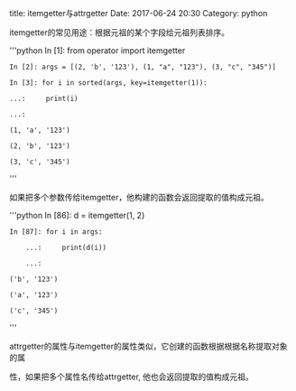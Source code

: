 title: itemgetter与attrgetter
Date: 2017-06-24 20:30
Category: python

itemgetter的常见用途：根据元祖的某个字段给元祖列表排序。

'''python
    In [1]: from operator import itemgetter

    In [2]: args = [(2, 'b', '123'), (1, "a", "123"), (3, "c", "345")]

    In [3]: for i in sorted(args, key=itemgetter(1)):

    ...:     print(i)

    ...:

    (1, 'a', '123')

    (2, 'b', '123')

    (3, 'c', '345')
'''

如果把多个参数传给itemgetter，他构建的函数会返回提取的值构成元祖。

'''python
    In [86]: d = itemgetter(1, 2)

    In [87]: for i in args:

        ...:     print(d(i))

        ...:

    ('b', '123')

    ('a', '123')

    ('c', '345')
'''

attrgetter的属性与itemgetter的属性类似，它创建的函数根据根据名称提取对象的属

性，如果把多个属性名传给attrgetter, 他也会返回提取的值构成元祖。
